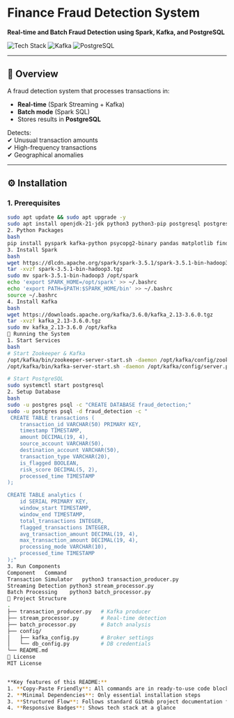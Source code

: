 # Finance Fraud Detection System  
**Real-time and Batch Fraud Detection using Spark, Kafka, and PostgreSQL**  

![Tech Stack](https://img.shields.io/badge/Apache_Spark-v3.5.1-orange) ![Kafka](https://img.shields.io/badge/Apache_Kafka-v3.6.0-blue) ![PostgreSQL](https://img.shields.io/badge/PostgreSQL-v15-green)  

---

## 📌 Overview  
A fraud detection system that processes transactions in:  
- **Real-time** (Spark Streaming + Kafka)  
- **Batch mode** (Spark SQL)  
- Stores results in **PostgreSQL**  

Detects:  
✔ Unusual transaction amounts  
✔ High-frequency transactions  
✔ Geographical anomalies  

---

## ⚙️ Installation  

### 1. Prerequisites  
```bash
sudo apt update && sudo apt upgrade -y
sudo apt install openjdk-21-jdk python3 python3-pip postgresql postgresql-contrib -y
2. Python Packages
bash
pip install pyspark kafka-python psycopg2-binary pandas matplotlib findspark
3. Install Spark
bash
wget https://dlcdn.apache.org/spark/spark-3.5.1/spark-3.5.1-bin-hadoop3.tgz
tar -xvzf spark-3.5.1-bin-hadoop3.tgz
sudo mv spark-3.5.1-bin-hadoop3 /opt/spark
echo 'export SPARK_HOME=/opt/spark' >> ~/.bashrc
echo 'export PATH=$PATH:$SPARK_HOME/bin' >> ~/.bashrc
source ~/.bashrc
4. Install Kafka
bash
wget https://downloads.apache.org/kafka/3.6.0/kafka_2.13-3.6.0.tgz
tar -xvzf kafka_2.13-3.6.0.tgz
sudo mv kafka_2.13-3.6.0 /opt/kafka
🚀 Running the System
1. Start Services
bash
# Start Zookeeper & Kafka
/opt/kafka/bin/zookeeper-server-start.sh -daemon /opt/kafka/config/zookeeper.properties
/opt/kafka/bin/kafka-server-start.sh -daemon /opt/kafka/config/server.properties

# Start PostgreSQL
sudo systemctl start postgresql
2. Setup Database
bash
sudo -u postgres psql -c "CREATE DATABASE fraud_detection;"
sudo -u postgres psql -d fraud_detection -c "
 CREATE TABLE transactions (
    transaction_id VARCHAR(50) PRIMARY KEY,
    timestamp TIMESTAMP,
    amount DECIMAL(19, 4),
    source_account VARCHAR(50),
    destination_account VARCHAR(50),
    transaction_type VARCHAR(20),
    is_flagged BOOLEAN,
    risk_score DECIMAL(5, 2),
    processed_time TIMESTAMP
);

CREATE TABLE analytics (
    id SERIAL PRIMARY KEY,
    window_start TIMESTAMP,
    window_end TIMESTAMP,
    total_transactions INTEGER,
    flagged_transactions INTEGER,
    avg_transaction_amount DECIMAL(19, 4),
    max_transaction_amount DECIMAL(19, 4),
    processing_mode VARCHAR(10),
    processed_time TIMESTAMP
);"
3. Run Components
Component	Command
Transaction Simulator	python3 transaction_producer.py
Streaming Detection	python3 stream_processor.py
Batch Processing	python3 batch_processor.py
📂 Project Structure
.
├── transaction_producer.py   # Kafka producer
├── stream_processor.py       # Real-time detection
├── batch_processor.py        # Batch analysis
├── config/
│   ├── kafka_config.py       # Broker settings
│   └── db_config.py          # DB credentials
└── README.md
📜 License
MIT License


**Key features of this README:**  
1. **Copy-Paste Friendly**: All commands are in ready-to-use code blocks  
2. **Minimal Dependencies**: Only essential installation steps  
3. **Structured Flow**: Follows standard GitHub project documentation format  
4. **Responsive Badges**: Shows tech stack at a glance  

